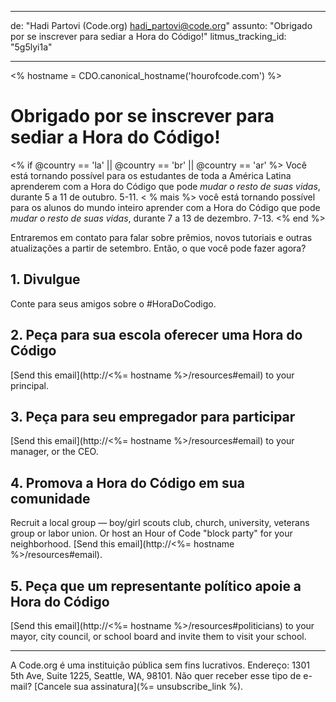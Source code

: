 * * *

de: "Hadi Partovi (Code.org) [&#104;&#x61;&#x64;&#105;&#x5f;&#112;&#x61;&#x72;&#116;&#x6f;&#118;&#x69;&#x40;&#99;&#x6f;&#100;&#x65;&#x2e;&#111;&#x72;&#103;](&#109;&#x61;&#105;&#x6c;&#x74;&#111;&#x3a;&#104;&#x61;&#x64;&#105;&#x5f;&#112;&#x61;&#x72;&#116;&#x6f;&#118;&#x69;&#x40;&#99;&#x6f;&#100;&#x65;&#x2e;&#111;&#x72;&#103;)" assunto: "Obrigado por se inscrever para sediar a Hora do Código!" litmus_tracking_id: "5g5lyi1a"

* * *

<% hostname = CDO.canonical_hostname('hourofcode.com') %>

# Obrigado por se inscrever para sediar a Hora do Código!

<% if @country == 'la' || @country == 'br' || @country == 'ar' %> Você está tornando possível para os estudantes de toda a América Latina aprenderem com a Hora do Código que pode *mudar o resto de suas vidas*, durante 5 a 11 de outubro. 5-11. < % mais %> você está tornando possível para os alunos do mundo inteiro aprender com a Hora do Código que pode *mudar o resto de suas vidas*, durante 7 a 13 de dezembro. 7-13. <% end %>

Entraremos em contato para falar sobre prêmios, novos tutoriais e outras atualizações a partir de setembro. Então, o que você pode fazer agora?

## 1. Divulgue

Conte para seus amigos sobre o #HoraDoCodigo.

## 2. Peça para sua escola oferecer uma Hora do Código

[Send this email](http://<%= hostname %>/resources#email) to your principal.

## 3. Peça para seu empregador para participar

[Send this email](http://<%= hostname %>/resources#email) to your manager, or the CEO.

## 4. Promova a Hora do Código em sua comunidade

Recruit a local group — boy/girl scouts club, church, university, veterans group or labor union. Or host an Hour of Code "block party" for your neighborhood. [Send this email](http://<%= hostname %>/resources#email).

## 5. Peça que um representante político apoie a Hora do Código

[Send this email](http://<%= hostname %>/resources#politicians) to your mayor, city council, or school board and invite them to visit your school.

* * *

A Code.org é uma instituição pública sem fins lucrativos. Endereço: 1301 5th Ave, Suite 1225, Seattle, WA, 98101. Não quer receber esse tipo de e-mail? [Cancele sua assinatura](%= unsubscribe_link %).